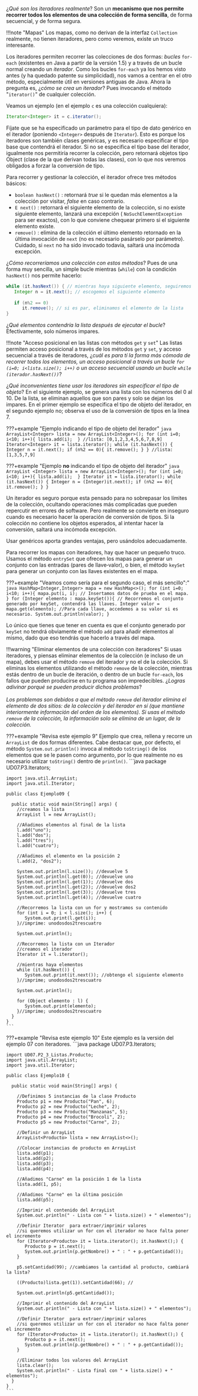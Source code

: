 ¿*Qué son los iteradores realmente*? Son un **mecanismo que nos permite recorrer todos los elementos de una colección de forma sencilla**, de forma secuencial, y de forma segura. 

!!!note "Mapas"
	Los mapas, como no derivan de la interfaz `Collection` realmente, no tienen iteradores, pero como veremos, existe un truco interesante.

Los iteradores permiten recorrer las colecciones de dos formas: *bucles* `for‐each` (existentes en Java a partir de la versión 1.5) y a través de un bucle normal creando un *iterador*. Como los bucles `for-each` ya los hemos visto antes (y ha quedado patente su simplicidad), nos vamos a centrar en el otro método, especialmente útil en versiones antiguas de Java. Ahora la pregunta es, ¿*cómo se crea un iterador*? Pues invocando el método "`iterator()`" de cualquier colección.

Veamos un ejemplo (en el ejemplo `c` es una colección cualquiera):

```java
Iterator<Integer> it = c.iterator();
```

Fíjate que se ha especificado un parámetro para el tipo de dato genérico en el iterador (poniendo `<Integer>` después de `Iterator`). Esto es porque los iteradores son también clases genéricas, y es necesario especificar el tipo base que contendrá el iterador. Si no se especifica el tipo base del iterador, igualmente nos permitiría recorrer la colección, pero retornará objetos tipo Object (clase de la que derivan todas las clases), con lo que nos veremos obligados a forzar la conversión de tipo.

Para recorrer y gestionar la colección, el iterador ofrece tres métodos básicos:

- `boolean hasNext()` : retornará *true* si le quedan más elementos a la colección por visitar, *false* en caso contrario.
- `E next()` : retornará el siguiente elemento de la colección, si no existe siguiente elemento, lanzará una excepción ( `NoSuchElementException` para ser exactos), con lo que conviene chequear primero si el siguiente elemento existe.
- `remove()` : elimina de la colección el último elemento retornado en la última invocación de `next` (no es necesario pasárselo por parámetro). Cuidado, si `next` no ha sido invocado todavía, saltará una incómoda excepción.

¿*Cómo recorreríamos una colección con estos métodos*? Pues de una forma muy sencilla, un simple bucle mientras (`while`) con la condición `hasNext()` nos permite hacerlo:

```java
while (it.hasNext()) { // mientras haya siguiente elemento, seguiremos en el bucle
   Integer n = it.next(); // escogemos el siguiente elemento
    
   if (n%2 == 0)
      it.remove(); // si es par, eliminamos el elemento de la lista
}
```



¿*Qué elementos contendría la lista después de ejecutar el bucle*? Efectivamente, solo números impares.

!!!note "Acceso posicional en las listas con métodos `get` y `set`"
	Las listas permiten acceso posicional a través de los métodos `get` y `set`, y acceso secuencial a través de iteradores, ¿*cuál es para tí la forma más cómoda de recorrer todos los elementos, un acceso posicional a través un bucle `for (i=0; i<lista.size(); i++)` o un acceso secuencial usando un bucle `while (iterador.hasNext())`*?



¿*Qué inconvenientes tiene usar los iteradores sin especificar el tipo de objeto*? En el siguiente ejemplo, se genera una lista con los números del 0 al 10. De la lista, se eliminan aquellos que son pares y solo se dejan los impares. En el primer ejemplo se especifica el tipo de objeto del iterador, en el segundo ejemplo no; observa el uso de la conversión de tipos en la línea 7.

???+example "Ejemplo indicando el tipo de objeto del iterador"
	```java
    ArrayList<Integer> lista = new ArrayList<Integer>();
    for (int i=0; i<10; i++){
        lista.add(i); 
    }
    //lista: [0,1,2,3,4,5,6,7,8,9]
    Iterator<Integer> it = lista.iterator();
    while (it.hasNext()) {
        Integer n = it.next();
        if (n%2 == 0){
            it.remove();
        }
    }
    //lista: [1,3,5,7,9]
    ```

???+example "Ejemplo **no** indicando el tipo de objeto del iterador"
    ```java
    ArrayList <Integer> lista = new ArrayList<Integer>();
    for (int i=0; i<10; i++){
        lista.add(i); 
    }
    Iterator it = lista.iterator();
    while (it.hasNext()) {
        Integer n = (Integer)it.next();
        if (n%2 == 0){
            it.remove();
        }
    }
    ```

Un iterador es seguro porque esta pensado para no sobrepasar los límites de la colección, ocultando operaciones más complicadas que pueden repercutir en errores de software. Pero realmente se convierte en inseguro cuando es necesario hacer la operación de conversión de tipos. Si la colección no contiene los objetos esperados, al intentar hacer la conversión, saltará una incómoda excepción.

Usar genéricos aporta grandes ventajas, pero usándolos adecuadamente. 

Para recorrer los mapas con iteradores, hay que hacer un pequeño truco. Usamos el método `entrySet` que ofrecen los mapas para generar un conjunto con las entradas (pares de llave‐valor), o bien, el método `keySet` para generar un conjunto con las llaves existentes en el mapa. 

???+example "Veamos como sería para el segundo caso, el más sencillo":"
        ```java
    HashMap<Integer,Integer> mapa = new HashMap<>();
    for (int i=0; i<10; i++){
        mapa.put(i, i); // Insertamos datos de prueba en el mapa.
    }
    for (Integer elemento : mapa.keySet()){
        // Recorremos el conjunto generado por keySet, contendrá las llaves.
        Integer valor = mapa.get(elemento); //Para cada llave, accedemos a su valor si es necesario.
        System.out.println(valor);
    }
    ```

Lo único que tienes que tener en cuenta es que el conjunto generado por `keySet` no tendrá obviamente el método `add` para añadir elementos al mismo, dado que eso tendrás que hacerlo a través del mapa.

!!!warning "Eliminar elementos de una colección con iteradores"
	Si usas iteradores, y piensas eliminar elementos de la colección (e incluso de un mapa), debes usar el método `remove` del iterador y no el de la colección. Si eliminas los elementos utilizando el método `remove` de la colección, mientras estás dentro de un bucle de iteración, o dentro de un bucle `for‐each`, los fallos que pueden producirse en tu programa son impredecibles. ¿*Logras adivinar porqué se pueden producir dichos problemas*?<br/><br/>
	*Los problemas son debidos a que el método `remove` del iterador elimina el elemento de dos sitios: de la colección y del iterador en sí (que mantiene interiormente información del orden de los elementos). Si usas el método `remove` de la colección, la información solo se elimina de un lugar, de la colección.*

???+example "Revisa este ejemplo 9"
	Ejemplo que crea, rellena y recorre un `ArrayList` de dos formas diferentes. Cabe destacar que, por defecto, el método `System.out.println()` invoca al método `toString()` de los elementos que se le pasen como argumento, por lo que realmente no es necesario utilizar `toString()` dentro de `println()`.
    ```java
    package UD07.P3.Iterators;

    import java.util.ArrayList;
    import java.util.Iterator;
    
    public class Ejemplo09 {
    
      public static void main(String[] args) {
        //creamos la lista
        ArrayList l = new ArrayList();
    
        //Añadimos elementos al final de la lista
        l.add("uno");
        l.add("dos");
        l.add("tres");
        l.add("cuatro");
    
        //Añadimos el elemento en la posición 2
        l.add(2, "dos2");
    
        System.out.println(l.size()); //devuelve 5
        System.out.println(l.get(0)); //devuelve uno
        System.out.println(l.get(1)); //devuelve dos
        System.out.println(l.get(2)); //devuelve dos2
        System.out.println(l.get(3)); //devuelve tres
        System.out.println(l.get(4)); //devuelve cuatro
    
        //Recorremos la lista con un for y mostramos su contenido
        for (int i = 0; i < l.size(); i++) {
           System.out.print(l.get(i));
        }//imprime: unodosdos2trescuatro
    
        System.out.println();
    
        //Recorremos la lista con un Iterador
        //creamos el iterador
        Iterator it = l.iterator();
    
        //mientras haya elementos
        while (it.hasNext()) {
           System.out.print(it.next()); //obtengo el siguiente elemento
        }//imprime; unodosdos2trescuatro
    
        System.out.println();
    
        for (Object elemento : l) {
           System.out.print(elemento);
        }//imprime; unodosdos2trescuatro
      }
    }
    ```

???+example "Revisa este ejemplo 10"
	Este ejemplo es la versión del ejemplo 07 con iteradores.
    ```java
    package UD07.P3.Iterators;

    import UD07.P2_3_Listas.Producto;
    import java.util.ArrayList;
    import java.util.Iterator;
    
    public class Ejemplo10 {
    
      public static void main(String[] args) {
    
        //Definimos 5 instancias de la clase Producto
        Producto p1 = new Producto("Pan", 6);
        Producto p2 = new Producto("Leche", 2);
        Producto p3 = new Producto("Manzanas", 5);
        Producto p4 = new Producto("Brocoli", 2);
        Producto p5 = new Producto("Carne", 2);
    
        //Definir un ArrayList
        ArrayList<Producto> lista = new ArrayList<>();
    
        //Colocar instancias de producto en ArrayList
        lista.add(p1);
        lista.add(p2);
        lista.add(p3);
        lista.add(p4);
    
        //Añadimos "Carne" en la posición 1 de la lista
        lista.add(1, p5);
    
        //Añadimos "Carne" en la última posición
        lista.add(p5);
    
        //Imprimir el contenido del ArrayList
        System.out.println(" - Lista con " + lista.size() + " elementos");
    
        //Definir Iterator  para extraer/imprimir valores
        //si queremos utilizar un for con el iterador no hace falta poner el incremento
        for (Iterator<Producto> it = lista.iterator(); it.hasNext();) {
           Producto p = it.next();
           System.out.println(p.getNombre() + " : " + p.getCantidad());
        }
    
        p5.setCantidad(99); //cambiamos la cantidad al producto, cambiará la lista?
    
        ((Producto)lista.get(1)).setCantidad(66); //
    
        System.out.println(p5.getCantidad());
    
        //Imprimir el contenido del ArrayList
        System.out.println(" - Lista con " + lista.size() + " elementos");
    
        //Definir Iterator  para extraer/imprimir valores
        //si queremos utilizar un for con el iterador no hace falta poner el incremento
        for (Iterator<Producto> it = lista.iterator(); it.hasNext();) {
           Producto p = it.next();
           System.out.println(p.getNombre() + " : " + p.getCantidad());
        }
    
        //Eliminar todos los valores del ArrayList
        lista.clear();
        System.out.println(" - Lista final con " + lista.size() + " elementos");
      }
    }
    ```